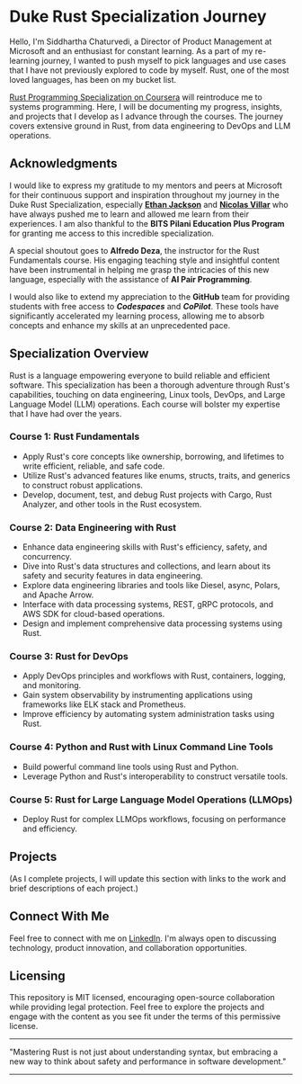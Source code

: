 # Duke Rust Specialization Journey

Hello, I'm Siddhartha Chaturvedi, a Director of Product Management at Microsoft and an enthusiast for constant learning. As a part of my re-learning journey, I wanted to push myself to pick languages and use cases that I have not previously explored to code by myself. Rust, one of the most loved languages, has been on my bucket list.

[Rust Programming Specialization on Coursera](https://www.coursera.org/specializations/rust-programming) will reintroduce me to systems programming. Here, I will be documenting my progress, insights, and projects that I develop as I advance through the courses. The journey covers extensive ground in Rust, from data engineering to DevOps and LLM operations.

## Acknowledgments

I would like to express my gratitude to my mentors and peers at Microsoft for their continuous support and inspiration throughout my journey in the Duke Rust Specialization, especially [**Ethan Jackson**](https://www.microsoft.com/en-us/research/people/ejackson/) and [**Nicolas Villar**](https://www.microsoft.com/en-us/research/people/nvillar/) who have always pushed me to learn and allowed me learn from their experiences. I am also thankful to the **BITS Pilani Education Plus Program** for granting me access to this incredible specialization.

A special shoutout goes to **Alfredo Deza**, the instructor for the Rust Fundamentals course. His engaging teaching style and insightful content have been instrumental in helping me grasp the intricacies of this new language, especially with the assistance of **AI Pair Programming**.

I would also like to extend my appreciation to the **GitHub** team for providing students with free access to ***Codespaces*** and ***CoPilot***. These tools have significantly accelerated my learning process, allowing me to absorb concepts and enhance my skills at an unprecedented pace.

## Specialization Overview

Rust is a language empowering everyone to build reliable and efficient software. This specialization has been a thorough adventure through Rust's capabilities, touching on data engineering, Linux tools, DevOps, and Large Language Model (LLM) operations. Each course will bolster my expertise that I have had over the years.

### Course 1: Rust Fundamentals
- Apply Rust's core concepts like ownership, borrowing, and lifetimes to write efficient, reliable, and safe code.
- Utilize Rust's advanced features like enums, structs, traits, and generics to construct robust applications.
- Develop, document, test, and debug Rust projects with Cargo, Rust Analyzer, and other tools in the Rust ecosystem.

### Course 2: Data Engineering with Rust
- Enhance data engineering skills with Rust's efficiency, safety, and concurrency.
- Dive into Rust's data structures and collections, and learn about its safety and security features in data engineering.
- Explore data engineering libraries and tools like Diesel, async, Polars, and Apache Arrow.
- Interface with data processing systems, REST, gRPC protocols, and AWS SDK for cloud-based operations.
- Design and implement comprehensive data processing systems using Rust.

### Course 3: Rust for DevOps
- Apply DevOps principles and workflows with Rust, containers, logging, and monitoring.
- Gain system observability by instrumenting applications using frameworks like ELK stack and Prometheus.
- Improve efficiency by automating system administration tasks using Rust.

### Course 4: Python and Rust with Linux Command Line Tools
- Build powerful command line tools using Rust and Python.
- Leverage Python and Rust's interoperability to construct versatile tools.

### Course 5: Rust for Large Language Model Operations (LLMOps)
- Deploy Rust for complex LLMOps workflows, focusing on performance and efficiency.

## Projects

(As I complete projects, I will update this section with links to the work and brief descriptions of each project.)

## Connect With Me

Feel free to connect with me on [LinkedIn](https://www.linkedin.com/in/siddharth/). I'm always open to discussing technology, product innovation, and collaboration opportunities.

## Licensing

This repository is MIT licensed, encouraging open-source collaboration while providing legal protection. Feel free to explore the projects and engage with the content as you see fit under the terms of this permissive license.

---

"Mastering Rust is not just about understanding syntax, but embracing a new way to think about safety and performance in software development."

---

